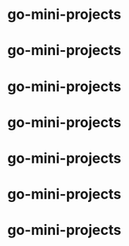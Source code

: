 # go-mini-projects
# go-mini-projects
# go-mini-projects
# go-mini-projects
# go-mini-projects
# go-mini-projects
# go-mini-projects
